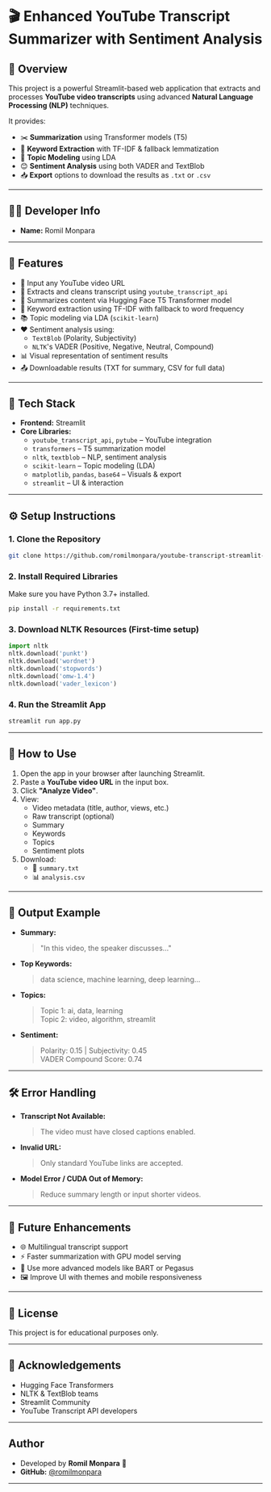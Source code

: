 
# 🎬 Enhanced YouTube Transcript Summarizer with Sentiment Analysis

## 🧠 Overview
This project is a powerful Streamlit-based web application that extracts and processes **YouTube video transcripts** using advanced **Natural Language Processing (NLP)** techniques.

It provides:
- ✂️ **Summarization** using Transformer models (T5)
- 🔑 **Keyword Extraction** with TF-IDF & fallback lemmatization
- 🧠 **Topic Modeling** using LDA
- 😊 **Sentiment Analysis** using both VADER and TextBlob
- 📥 **Export** options to download the results as `.txt` or `.csv`

---

## 👨‍💻 Developer Info

- **Name:** Romil Monpara

---

## 🚀 Features

- 🔗 Input any YouTube video URL
- 📝 Extracts and cleans transcript using `youtube_transcript_api`
- 🤖 Summarizes content via Hugging Face T5 Transformer model
- 🧹 Keyword extraction using TF-IDF with fallback to word frequency
- 📚 Topic modeling via LDA (`scikit-learn`)
- ❤️ Sentiment analysis using:
  - `TextBlob` (Polarity, Subjectivity)
  - `NLTK`'s VADER (Positive, Negative, Neutral, Compound)
- 📊 Visual representation of sentiment results
- 📤 Downloadable results (TXT for summary, CSV for full data)

---

## 🧰 Tech Stack

- **Frontend:** Streamlit
- **Core Libraries:**
  - `youtube_transcript_api`, `pytube` – YouTube integration
  - `transformers` – T5 summarization model
  - `nltk`, `textblob` – NLP, sentiment analysis
  - `scikit-learn` – Topic modeling (LDA)
  - `matplotlib`, `pandas`, `base64` – Visuals & export
  - `streamlit` – UI & interaction

---

## ⚙️ Setup Instructions

### 1. Clone the Repository
```bash
git clone https://github.com/romilmonpara/youtube-transcript-streamlit-ui.git
```

### 2. Install Required Libraries
Make sure you have Python 3.7+ installed.

```bash
pip install -r requirements.txt
```

### 3. Download NLTK Resources (First-time setup)
```python
import nltk
nltk.download('punkt')
nltk.download('wordnet')
nltk.download('stopwords')
nltk.download('omw-1.4')
nltk.download('vader_lexicon')
```

### 4. Run the Streamlit App
```bash
streamlit run app.py
```

---

## 🧪 How to Use

1. Open the app in your browser after launching Streamlit.
2. Paste a **YouTube video URL** in the input box.
3. Click **"Analyze Video"**.
4. View:
   - Video metadata (title, author, views, etc.)
   - Raw transcript (optional)
   - Summary
   - Keywords
   - Topics
   - Sentiment plots
5. Download:
   - 📄 `summary.txt`
   - 📊 `analysis.csv`

---

## 📌 Output Example

- **Summary:**
  > "In this video, the speaker discusses..."

- **Top Keywords:**
  > data science, machine learning, deep learning...

- **Topics:**
  > Topic 1: ai, data, learning  
  > Topic 2: video, algorithm, streamlit

- **Sentiment:**
  > Polarity: 0.15 | Subjectivity: 0.45  
  > VADER Compound Score: 0.74

---

## 🛠️ Error Handling

- **Transcript Not Available:**  
  > The video must have closed captions enabled.

- **Invalid URL:**  
  > Only standard YouTube links are accepted.

- **Model Error / CUDA Out of Memory:**  
  > Reduce summary length or input shorter videos.

---

## 🌟 Future Enhancements

- 🌐 Multilingual transcript support  
- ⚡ Faster summarization with GPU model serving  
- 🧠 Use more advanced models like BART or Pegasus  
- 🖼️ Improve UI with themes and mobile responsiveness  

---

## 📜 License

This project is for educational purposes only.

---

## 🙌 Acknowledgements

- Hugging Face Transformers  
- NLTK & TextBlob teams  
- Streamlit Community  
- YouTube Transcript API developers

---

## Author
- Developed by **Romil Monpara** 🚀
- **GitHub:** [@romilmonpara](https://github.com/romilmonpara)


---
